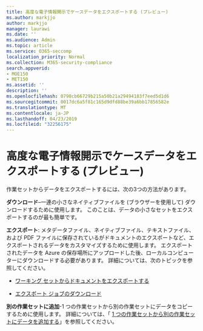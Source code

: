 ```yaml
---
title: 高度な電子情報開示でケースデータをエクスポートする (プレビュー)
ms.author: markjjo
author: markjjo
manager: laurawi
ms.date: ''
ms.audience: Admin
ms.topic: article
ms.service: O365-seccomp
localization_priority: Normal
ms.collection: M365-security-compliance
search.appverid:
- MOE150
- MET150
ms.assetid: ''
description: ''
ms.openlocfilehash: 0798cb66729b215a50b21a29494183f7eed5d1d6
ms.sourcegitcommit: 0017dc6a5f81c165d9dfd88be39a6bb17856582e
ms.translationtype: MT
ms.contentlocale: ja-JP
ms.lasthandoff: 04/23/2019
ms.locfileid: "32256175"
---
```

# <a name="export-case-data-in-advanced-ediscovery-preview"></a>高度な電子情報開示でケースデータをエクスポートする (プレビュー)

作業セットからデータをエクスポートするには、次の3つの方法があります。

**ダウンロード**–一連の小さなネイティブファイルを (ブラウザーを使用して) ダウンロードするために使用します。 このことは、データの小さなセットをエクスポートするのが最も簡単です。

**エクスポート**: メタデータファイル、ネイティブファイル、テキストファイル、および PDF ファイルに保存されているがドキュメントのエクスポートなど、エクスポートされるデータをカスタマイズするために使用します。 エクスポートされたデータを Azure の保存場所にアップロードした後、ローカルコンピューターにダウンロードする必要があります。 詳細については、次のトピックを参照してください。 

   - [ワーキング セットからドキュメントをエクスポートする](export-documents-from-working-set.md)

   - [エクスポート ジョブのダウンロード](download-export-jobs.md)

**別の作業セットに追加**-1 つの作業セットから別の作業セットにデータをコピーするために使用します。 詳細については、「 [1 つの作業セットから別の作業セットにデータを追加する](add-data-to-working-set-from-another-working-set.md)」を参照してください。 
